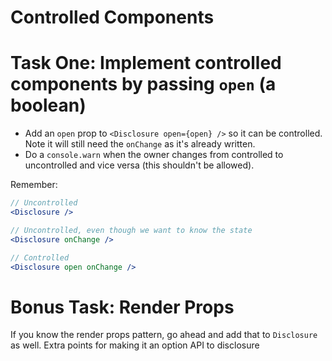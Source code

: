 # Controlled Components

# Task One: Implement controlled components by passing `open` (a boolean)

- Add an `open` prop to `<Disclosure open={open} />` so it can be controlled. Note it will still need the `onChange` as it's already written.
- Do a `console.warn` when the owner changes from controlled to uncontrolled and vice versa (this shouldn't be allowed).

Remember:

```jsx
// Uncontrolled
<Disclosure />

// Uncontrolled, even though we want to know the state
<Disclosure onChange />

// Controlled
<Disclosure open onChange />
```

# Bonus Task: Render Props

If you know the render props pattern, go ahead and add that to `Disclosure` as well. Extra points for making it an option API to disclosure
